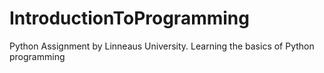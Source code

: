 # IntroductionToProgramming
Python Assignment by Linneaus University.
Learning the basics of Python programming
